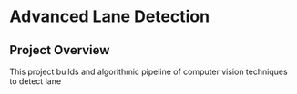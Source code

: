 # Advanced Lane Detection

## Project Overview

This project builds and algorithmic pipeline of computer vision techniques to detect lane

<!--stackedit_data:
eyJoaXN0b3J5IjpbLTE5NzQyMjA2MDldfQ==
-->